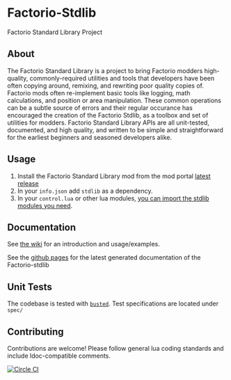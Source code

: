 # Factorio-Stdlib

Factorio Standard Library Project

## About

The Factorio Standard Library is a project to bring Factorio modders high-quality, commonly-required utilities and tools that developers have been often copying around, remixing, and rewriting poor quality copies of. Factorio mods often re-implement basic tools like logging, math calculations, and position or area manipulation. These common operations can be a subtle source of errors and their regular occurance has encouraged the creation of the Factorio Stdlib, as a toolbox and set of utilities for modders. Factorio Standard Library APIs are all unit-tested, documented, and high quality, and written to be simple and straightforward for the earliest beginners and seasoned developers alike.

## Usage

1. Install the Factorio Standard Library  mod from the mod portal [latest release](https://mods.factorio.com/mod/stdlib)
2. In your `info.json` add `stdlib` as a dependency.
3. In your `control.lua` or other lua modules, [you can import the stdlib modules you need](https://github.com/Afforess/Factorio-Stdlib/wiki/Home#adding-factorio-stdlib-to-your-mod).

## Documentation

See [the wiki](https://github.com/Afforess/Factorio-Stdlib/wiki) for an introduction and usage/examples.

See the [github pages](http://afforess.github.io/Factorio-Stdlib/) for the latest generated documentation of the Factorio-stdlib

## Unit Tests

The codebase is tested with [`busted`](http://olivinelabs.com/busted). Test specifications are located under `spec/`

## Contributing

Contributions are welcome! Please follow general lua coding standards and include ldoc-compatible comments.

[![Circle CI](https://circleci.com/gh/Afforess/Factorio-Stdlib/tree/master.svg?style=svg)](https://circleci.com/gh/Afforess/Factorio-Stdlib/tree/master)
